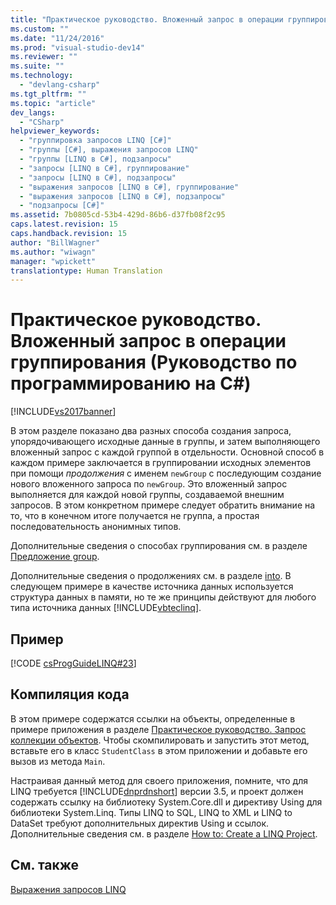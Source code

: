 ```yaml
---
title: "Практическое руководство. Вложенный запрос в операции группирования (Руководство по программированию на C#) | Microsoft Docs"
ms.custom: ""
ms.date: "11/24/2016"
ms.prod: "visual-studio-dev14"
ms.reviewer: ""
ms.suite: ""
ms.technology: 
  - "devlang-csharp"
ms.tgt_pltfrm: ""
ms.topic: "article"
dev_langs: 
  - "CSharp"
helpviewer_keywords: 
  - "группировка запросов LINQ [C#]"
  - "группы [C#], выражения запросов LINQ"
  - "группы [LINQ в C#], подзапросы"
  - "запросы [LINQ в C#], группирование"
  - "запросы [LINQ в C#], подзапросы"
  - "выражения запросов [LINQ в C#], группирование"
  - "выражения запросов [LINQ в C#], подзапросы"
  - "подзапросы [C#]"
ms.assetid: 7b0805cd-53b4-429d-86b6-d37fb08f2c95
caps.latest.revision: 15
caps.handback.revision: 15
author: "BillWagner"
ms.author: "wiwagn"
manager: "wpickett"
translationtype: Human Translation
---
```

# Практическое руководство. Вложенный запрос в операции группирования (Руководство по программированию на C#)
[!INCLUDE[vs2017banner](../../../csharp/includes/vs2017banner.md)]

В этом разделе показано два разных способа создания запроса, упорядочивающего исходные данные в группы, и затем выполняющего вложенный запрос с каждой группой в отдельности.  Основной способ в каждом примере заключается в группировании исходных элементов при помощи *продолжения* с именем `newGroup` с последующим создание нового вложенного запроса по `newGroup`.  Это вложенный запрос выполняется для каждой новой группы, создаваемой внешним запросов.  В этом конкретном примере следует обратить внимание на то, что в конечном итоге получается не группа, а простая последовательность анонимных типов.  
  
 Дополнительные сведения о способах группирования см. в разделе [Предложение group](../../../csharp/language-reference/keywords/group-clause.md).  
  
 Дополнительные сведения о продолжениях см. в разделе [into](../../../csharp/language-reference/keywords/into.md).  В следующем примере в качестве источника данных используется структура данных в памяти, но те же принципы действуют для любого типа источника данных [!INCLUDE[vbteclinq](../../../csharp/includes/vbteclinq_md.md)].  
  
## Пример  
 [!CODE [csProgGuideLINQ#23](../CodeSnippet/VS_Snippets_VBCSharp/csProgGuideLINQ#23)]  
  
## Компиляция кода  
 В этом примере содержатся ссылки на объекты, определенные в примере приложения в разделе [Практическое руководство. Запрос коллекции объектов](../../../csharp/programming-guide/linq-query-expressions/how-to-query-a-collection-of-objects.md).  Чтобы скомпилировать и запустить этот метод, вставьте его в класс `StudentClass` в этом приложении и добавьте его вызов из метода `Main`.  
  
 Настраивая данный метод для своего приложения, помните, что для LINQ требуется [!INCLUDE[dnprdnshort](../../../csharp/getting-started/includes/dnprdnshort_md.md)] версии 3.5, и проект должен содержать ссылку на библиотеку System.Core.dll и директиву Using для библиотеки System.Linq.  Типы LINQ to SQL, LINQ to XML и LINQ to DataSet требуют дополнительных директив Using и ссылок.  Дополнительные сведения см. в разделе [How to: Create a LINQ Project](../Topic/How%20to:%20Create%20a%20LINQ%20Project.md).  
  
## См. также  
 [Выражения запросов LINQ](../../../csharp/programming-guide/linq-query-expressions/index.md)